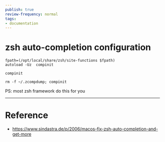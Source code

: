```yaml
---
publish: true
review-frequency: normal
tags:
- documentation
---
```


# zsh auto-completion configuration
```
fpath=(/opt/local/share/zsh/site-functions $fpath)
autoload -Uz  compinit 

compinit

rm -f ~/.zcompdump; compinit
```
PS: most zsh framework do this for you

---
# Reference
- https://www.sindastra.de/p/2006/macos-fix-zsh-auto-completion-and-get-more